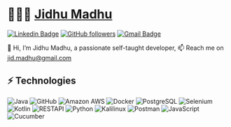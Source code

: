 
<!---
jidmadhu/jidmadhu is a ✨ special ✨ repository because its `README.md` (this file) appears on your GitHub profile.
You can click the Preview link to take a look at your changes.
--->

# 👨🏻‍💻 [Jidhu Madhu](https://www.linkedin.com/in/jidhum) 

[![Linkedin Badge](https://img.shields.io/badge/-Jidhu%20Madhu-blue?style=social&logo=Linkedin&logoColor=blue&link=https://www.linkedin.com/in/jidhum/)](https://www.linkedin.com/in/jidhum)  [![GitHub followers](https://img.shields.io/github/followers/jidmadhu?label=Follow&style=social)](https://github.com/jidmadhu/?tab=follow) [![Gmail Badge](https://img.shields.io/badge/-jid.madhu-c14438?style=social&logo=Gmail&logoColor=red&link=mailto:jid.madhu@gmail.com)](mailto:jid.madhu@gmail.com)

👋 Hi, I’m Jidhu Madhu, a passionate self-taught developer, 📫 Reach me on jid.madhu@gmail.com

## ⚡ Technologies
![Java](https://img.shields.io/badge/-Java-E34A86?&logo=java) ![GitHub](https://img.shields.io/badge/-GitHub-181717?&logo=github)
![Amazon AWS](https://img.shields.io/badge/Amazon%20AWS-232F3E?&logo=amazon-aws) ![Docker](https://img.shields.io/badge/-Docker-black?e&logo=docker) ![PostgreSQL](https://img.shields.io/badge/-PostgreSQL-336791?&logo=postgresql) ![Selenium](https://img.shields.io/badge/-Selenium-Selenium?&logo=selenium&color=darkgreen) ![Kotlin](https://img.shields.io/badge/-Kotlin-kotlin?&logo=kotlin&color=blueviolet) ![RESTAPI](https://img.shields.io/badge/-RESTAPI-restapi?&logo=restapi&color=darkblue) ![Python](https://img.shields.io/badge/-Python-python?&logo=python&color=black) ![Kalilinux](https://img.shields.io/badge/-Kali%20Linux-kali?&logo=kali-linux&color=0054B8&&logoColor=FFFFFF) ![Postman](https://img.shields.io/badge/-Post%20Man-postman?&logo=postman) ![JavaScript](https://img.shields.io/badge/-JavaScript-javascript?&logo=javascript&color=0054B8&&logoColor=FFFFFF) ![Cucumber](https://img.shields.io/badge/-Cucumber-cucumber?&logo=cucumber&color=FFFFFF)
